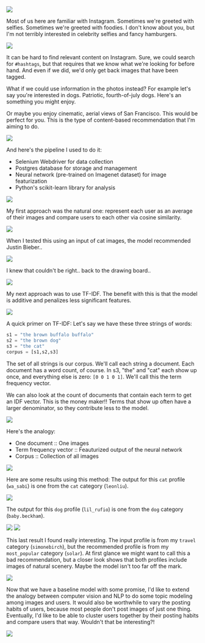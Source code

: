 <img style="float:center" src="./slides/Slide01.jpg" />

Most of us here are familiar with Instagram. Sometimes we're greeted with selfies. Sometimes we're greeted with foodies. I don't know about you, but I'm not terribly interested in celebrity selfies and fancy hamburgers.

<img style="float:center" src="./slides/Slide04.jpg" />

It can be hard to find relevant content on Instagram. Sure, we could search for `#hashtags`, but that requires that we know what we're looking for before hand. And even if we did, we'd only get back images that have been tagged.

What if we could use information in the photos instead? For example let's say you're interested in dogs. Patriotic, fourth-of-july dogs. Here's an something you might enjoy.

Or maybe you enjoy cinematic, aerial views of San Francisco. This would be perfect for you.
This is the type of content-based recommendation that I'm aiming to do.

<img style="float:center" src="./slides/Slide06.jpg" />

And here's the pipeline I used to do it:

* Selenium Webdriver for data collection
* Postgres database for storage and management
* Neural network (pre-trained on Imagenet dataset) for image featurization
* Python's scikit-learn library for analysis

<img style="float:center" src="./slides/Slide07.jpg" />

My first approach was the natural one: represent each user as an average of their images and compare users to each other via cosine similarity.

<img style="float:center" src="./slides/Slide08.jpg" />

When I tested this using an input of cat images, the model recommended Justin Bieber..

<img style="float:center" src="./slides/Slide09.jpg" />

I knew that couldn't be right.. back to the drawing board..

<img style="float:center" src="./slides/Slide10.jpg" />

My next approach was to use TF-IDF.
The benefit with this is that the model is additive and penalizes less significant features.

<img style="float:center" src="./slides/Slide11.jpg" />

A quick primer on TF-IDF: Let's say we have these three strings of words:
```python
s1 = "the brown buffalo buffalo"
s2 = "the brown dog"
s3 = "the cat"
corpus = [s1,s2,s3]
```
The set of all strings is our corpus.
We'll call each string a document.
Each document has a word count, of course. In s3, "the" and "cat" each show up once, and everything else is zero: `[0 0 1 0 1]`. We'll call this the term frequency vector.

We can also look at the count of documents that contain each term to get an IDF vector. This is the money maker!! Terms that show up often have a larger denominator, so they contribute less to the model.

<img style="float:center" src="./slides/Slide12.jpg" />

Here's the analogy:
* One document :: One images
* Term frequency vector :: Feauturized output of the neural network
* Corpus :: Collection of all images

<img style="float:center" src="./slides/Slide14.jpg" />

Here are some results using this method:
The output for this `cat` profile (`wa_sabi`) is one from the `cat` category (`leonliu`).

<img style="float:center" src="./slides/Slide15.jpg" />

The output for this `dog` profile (`lil_rufio`) is one from the `dog` category (`baby.beckham`).

<img style="float:center" src="./slides/Slide16.jpg" />
<img style="float:center" src="./slides/Slide17.jpg" />

This last result I found really interesting. The input profile is from my `travel` category (`simonebirch`), but the recommended profile is from my `most_popular` category (`solar`). At first glance we might want to call this a bad recommendation, but a closer look shows that both profiles include images of natural scenery. Maybe the model isn't too far off the mark.

<img style="float:center" src="./slides/Slide18.jpg" />

Now that we have a baseline model with some promise, I'd like to extend the analogy between computer vision and NLP to do some topic modeling among images and users. It would also be worthwhile to vary the posting habits of users, because most people don't post images of just one thing. Eventually, I'd like to be able to cluster users together by their posting habits and compare users that way. Wouldn't that be interesting?!

<img style="float:center" src="./slides/Slide19.jpg" />
